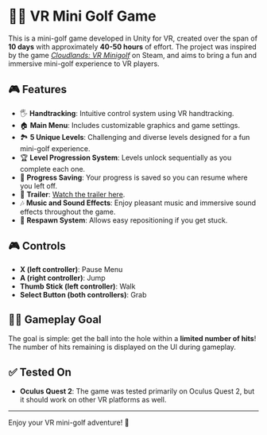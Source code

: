 # 🏌️‍♂️ VR Mini Golf Game

This is a mini-golf game developed in Unity for VR, created over the span of **10 days** with approximately **40-50 hours** of effort. The project was inspired by the game *[Cloudlands: VR Minigolf](https://store.steampowered.com/app/425720/Cloudlands_VR_Minigolf/)* on Steam, and aims to bring a fun and immersive mini-golf experience to VR players.

## 🎮 Features
- 🖐️ **Handtracking**: Intuitive control system using VR handtracking.
- 🏠 **Main Menu**: Includes customizable graphics and game settings.
- 🏞️ **5 Unique Levels**: Challenging and diverse levels designed for a fun mini-golf experience.
- 🏆 **Level Progression System**: Levels unlock sequentially as you complete each one.
- 💾 **Progress Saving**: Your progress is saved so you can resume where you left off.
- 🎥 **Trailer**: [Watch the trailer here](link).
- 🎶 **Music and Sound Effects**: Enjoy pleasant music and immersive sound effects throughout the game.
- 🔄 **Respawn System**: Allows easy repositioning if you get stuck.

## 🎮 Controls
- **X (left controller)**: Pause Menu
- **A (right controller)**: Jump
- **Thumb Stick (left controller)**: Walk
- **Select Button (both controllers)**: Grab

## 🏌️‍♂️ Gameplay Goal
The goal is simple: get the ball into the hole within a **limited number of hits**! The number of hits remaining is displayed on the UI during gameplay.

## ✅ Tested On
- **Oculus Quest 2**: The game was tested primarily on Oculus Quest 2, but it should work on other VR platforms as well.

---

Enjoy your VR mini-golf adventure! 🎉
